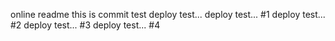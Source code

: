 online readme
this is commit test
deploy test...
deploy test... #1
deploy test... #2
deploy test... #3
deploy test... #4